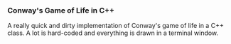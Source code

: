 ### Conway's Game of Life in C++

A really quick and dirty implementation of Conway's game of life in a C++ class. A lot is hard-coded and everything is drawn in a terminal window.